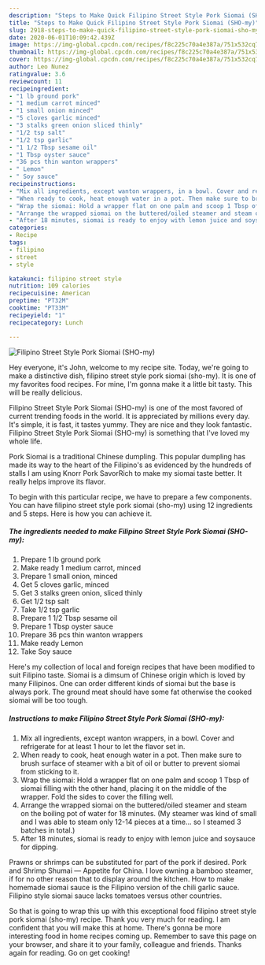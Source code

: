 ```yaml
---
description: "Steps to Make Quick Filipino Street Style Pork Siomai (SHO-my)"
title: "Steps to Make Quick Filipino Street Style Pork Siomai (SHO-my)"
slug: 2918-steps-to-make-quick-filipino-street-style-pork-siomai-sho-my
date: 2020-06-01T10:09:42.439Z
image: https://img-global.cpcdn.com/recipes/f8c225c70a4e387a/751x532cq70/filipino-street-style-pork-siomai-sho-my-recipe-main-photo.jpg
thumbnail: https://img-global.cpcdn.com/recipes/f8c225c70a4e387a/751x532cq70/filipino-street-style-pork-siomai-sho-my-recipe-main-photo.jpg
cover: https://img-global.cpcdn.com/recipes/f8c225c70a4e387a/751x532cq70/filipino-street-style-pork-siomai-sho-my-recipe-main-photo.jpg
author: Leo Nunez
ratingvalue: 3.6
reviewcount: 11
recipeingredient:
- "1 lb ground pork"
- "1 medium carrot minced"
- "1 small onion minced"
- "5 cloves garlic minced"
- "3 stalks green onion sliced thinly"
- "1/2 tsp salt"
- "1/2 tsp garlic"
- "1 1/2 Tbsp sesame oil"
- "1 Tbsp oyster sauce"
- "36 pcs thin wanton wrappers"
- " Lemon"
- " Soy sauce"
recipeinstructions:
- "Mix all ingredients, except wanton wrappers, in a bowl. Cover and refrigerate for at least 1 hour to let the flavor set in."
- "When ready to cook, heat enough water in a pot. Then make sure to brush surface of steamer with a bit of oil or butter to prevent siomai from sticking to it."
- "Wrap the siomai: Hold a wrapper flat on one palm and scoop 1 Tbsp of siomai filling with the other hand, placing it on the middle of the wrapper. Fold the sides to cover the filling well."
- "Arrange the wrapped siomai on the buttered/oiled steamer and steam on the boiling pot of water for 18 minutes. (My steamer was kind of small and I was able to steam only 12-14 pieces at a time... so I steamed 3 batches in total.)"
- "After 18 minutes, siomai is ready to enjoy with lemon juice and soysauce for dipping."
categories:
- Recipe
tags:
- filipino
- street
- style

katakunci: filipino street style 
nutrition: 109 calories
recipecuisine: American
preptime: "PT32M"
cooktime: "PT33M"
recipeyield: "1"
recipecategory: Lunch

---
```



![Filipino Street Style Pork Siomai (SHO-my)](https://img-global.cpcdn.com/recipes/f8c225c70a4e387a/751x532cq70/filipino-street-style-pork-siomai-sho-my-recipe-main-photo.jpg)

Hey everyone, it's John, welcome to my recipe site. Today, we're going to make a distinctive dish, filipino street style pork siomai (sho-my). It is one of my favorites food recipes. For mine, I'm gonna make it a little bit tasty. This will be really delicious.

Filipino Street Style Pork Siomai (SHO-my) is one of the most favored of current trending foods in the world. It is appreciated by millions every day. It's simple, it is fast, it tastes yummy. They are nice and they look fantastic. Filipino Street Style Pork Siomai (SHO-my) is something that I've loved my whole life.

Pork Siomai is a traditional Chinese dumpling. This popular dumpling has made its way to the heart of the Filipino&#39;s as evidenced by the hundreds of stalls I am using Knorr Pork SavorRich to make my siomai taste better. It really helps improve its flavor.


To begin with this particular recipe, we have to prepare a few components. You can have filipino street style pork siomai (sho-my) using 12 ingredients and 5 steps. Here is how you can achieve it.

<!--inarticleads1-->

##### The ingredients needed to make Filipino Street Style Pork Siomai (SHO-my):

1. Prepare 1 lb ground pork
1. Make ready 1 medium carrot, minced
1. Prepare 1 small onion, minced
1. Get 5 cloves garlic, minced
1. Get 3 stalks green onion, sliced thinly
1. Get 1/2 tsp salt
1. Take 1/2 tsp garlic
1. Prepare 1 1/2 Tbsp sesame oil
1. Prepare 1 Tbsp oyster sauce
1. Prepare 36 pcs thin wanton wrappers
1. Make ready  Lemon
1. Take  Soy sauce


Here&#39;s my collection of local and foreign recipes that have been modified to suit Filipino taste. Siomai is a dimsum of Chinese origin which is loved by many Filipinos. One can order different kinds of siomai but the base is always pork. The ground meat should have some fat otherwise the cooked siomai will be too tough. 

<!--inarticleads2-->

##### Instructions to make Filipino Street Style Pork Siomai (SHO-my):

1. Mix all ingredients, except wanton wrappers, in a bowl. Cover and refrigerate for at least 1 hour to let the flavor set in.
1. When ready to cook, heat enough water in a pot. Then make sure to brush surface of steamer with a bit of oil or butter to prevent siomai from sticking to it.
1. Wrap the siomai: Hold a wrapper flat on one palm and scoop 1 Tbsp of siomai filling with the other hand, placing it on the middle of the wrapper. Fold the sides to cover the filling well.
1. Arrange the wrapped siomai on the buttered/oiled steamer and steam on the boiling pot of water for 18 minutes. (My steamer was kind of small and I was able to steam only 12-14 pieces at a time... so I steamed 3 batches in total.)
1. After 18 minutes, siomai is ready to enjoy with lemon juice and soysauce for dipping.


Prawns or shrimps can be substituted for part of the pork if desired. Pork and Shrimp Shumai — Appetite for China. I love owning a bamboo steamer, if for no other reason that to display around the kitchen. How to make homemade siomai sauce is the Filipino version of the chili garlic sauce. Filipino style siomai sauce lacks tomatoes versus other countries. 

So that is going to wrap this up with this exceptional food filipino street style pork siomai (sho-my) recipe. Thank you very much for reading. I am confident that you will make this at home. There's gonna be more interesting food in home recipes coming up. Remember to save this page on your browser, and share it to your family, colleague and friends. Thanks again for reading. Go on get cooking!
